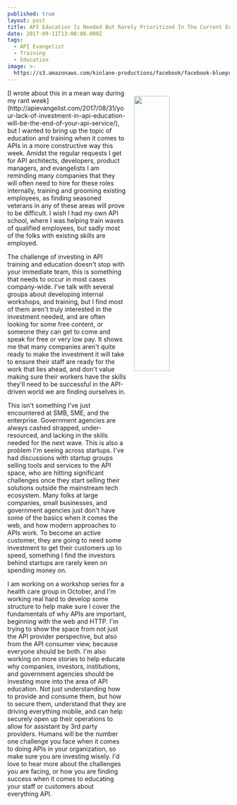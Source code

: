 ```yaml
---
published: true
layout: post
title: API Education Is Needed But Rarely Prioritized In The Current Environment
date: 2017-09-11T13:00:00.000Z
tags:
  - API Evangelist
  - Training
  - Education
image: >-
  https://s3.amazonaws.com/kinlane-productions/facebook/facebook-blueprint-screenshot.png
---
```

<p><img src="https://s3.amazonaws.com/kinlane-productions/facebook/facebook-blueprint-screenshot.png" align="right" width="40%" style="padding: 15px;" /></p>[I wrote about this in a mean way during my rant week](http://apievangelist.com/2017/08/31/your-lack-of-investment-in-api-education-will-be-the-end-of-your-api-service/), but I wanted to bring up the topic of education and training when it comes to APIs in a more constructive way this week. Amidst the regular requests I get for API architects, developers, product managers, and evangelists I am reminding many companies that they will often need to hire for these roles internally, training and grooming existing employees, as finding seasoned veterans in any of these areas will prove to be difficult. I wish I had my own API school, where I was helping train waves of qualified employees, but sadly most of the folks with existing skills are employed.

The challenge of investing in API training and education doesn't stop with your immediate team, this is something that needs to occur in most cases company-wide. I've talk with several groups about developing internal workshops, and training, but I find most of them aren't truly interested in the investment needed, and are often looking for some free content, or someone they can get to come and speak for free or very low pay. It shows me that many companies aren't quite ready to make the investment it will take to ensure their staff are ready for the work that lies ahead, and don't value making sure their workers have the skills they'll need to be successful in the API-driven world we are finding ourselves in.

This isn't something I've just encountered at SMB, SME, and the enterprise. Government agencies are always cashed strapped, under-resourced, and lacking in the skills needed for the next wave. This is also a problem I'm seeing across startups. I've had discussions with startup groups selling tools and services to the API space, who are hitting significant challenges once they start selling their solutions outside the mainstream tech ecosystem. Many folks at large companies, small businesses, and government agencies just don't have some of the basics when it comes the web, and how modern approaches to APIs work. To become an active customer, they are going to need some investment to get their customers up to speed, something I find the investors behind startups are rarely keen on spending money on.

I am working on a workshop series for a health care group in October, and I'm working real hard to develop some structure to help make sure I cover the fundamentals of why APIs are important, beginning with the web and HTTP. I'm trying to show the space from not just the API provider perspective, but also from the API consumer view, because everyone should be both. I'm also working on more stories to help educate why companies, investors, institutions, and government agencies should be investing more into the area of API education. Not just understanding how to provide and consume them, but how to secure them, understand that they are driving everything mobile, and can help securely open up their operations to allow for assistant by 3rd party providers. Humans will be the number one challenge you face when it comes to doing APIs in your organization, so make sure you are investing wisely. I'd love to hear more about the challenges you are facing, or how you are finding success when it comes to educating your staff or customers about everything API.